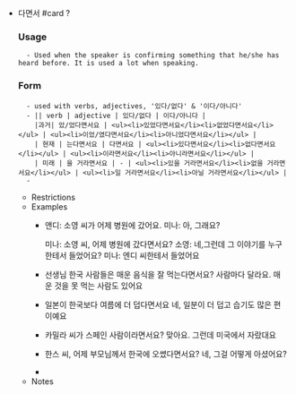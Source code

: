 - 다면서 #card
  ?
	### Usage
		- Used when the speaker is confirming something that he/she has heard before. It is used a lot when speaking.
	### Form
		- used with verbs, adjectives, '있다/없다' & '이다/아니다'
		- || verb | adjective | 있다/없다 | 이다/아니다 |
		  |과거| 았/었다면서요 | <ul><li>있었다면서요</li><li>없었다면서요</li></ul> | <ul><li>이었/였다면서요</li><li>아니었다면서요</li></ul> |
		  | 현재 | 는다면서요 | 다면서요 | <ul><li>있다면서요</li><li>없다면서요</li></ul> | <ul><li>이라면서요</li><li>아니라면서요</li></ul> |
		  | 미래 | 을 거라면서요 | - | <ul><li>있을 거라면서요</li><li>없을 거라면서요</li></ul> | <ul><li>일 거라면서요</li><li>아닐 거라면서요</li></ul> |
		-
	- Restrictions
	- Examples
		- 앤디: 소영 씨가 어제 병원에 갔어요.
		  미나: 아, 그래요?
		  
		  미나: 소영 씨, 어제 병원에 갔다면서요?
		  소영: 네,그런데 그 이야기를 누구한테서 들었어요?
		  미나: 엔디 씨한테서 들었어요
		- 선생님 한국 사람들은 매운 음식을 잘 먹는다면서요?
		  사람마다 달라요. 매운 것을 못 먹는 사람도 있어요
		- 일본이 한국보다 여름에 더 덥다면서요
		  네, 일분이 더 덥고 습기도 많은 편이예요
		- 카밀라 씨가 스페인 사람이라면서요?
		  맞아요. 그런데 미국에서 자랐대요
		- 한스 씨, 어제 부모님께서 한국에 오쎴다면서요?
		  네, 그걸 어떻게 아셨어요?
		-
	- Notes